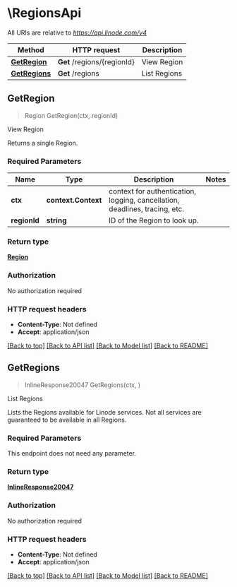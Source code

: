 # \RegionsApi

All URIs are relative to *https://api.linode.com/v4*

Method | HTTP request | Description
------------- | ------------- | -------------
[**GetRegion**](RegionsApi.md#GetRegion) | **Get** /regions/{regionId} | View Region
[**GetRegions**](RegionsApi.md#GetRegions) | **Get** /regions | List Regions



## GetRegion

> Region GetRegion(ctx, regionId)

View Region

Returns a single Region. 

### Required Parameters


Name | Type | Description  | Notes
------------- | ------------- | ------------- | -------------
**ctx** | **context.Context** | context for authentication, logging, cancellation, deadlines, tracing, etc.
**regionId** | **string**| ID of the Region to look up. | 

### Return type

[**Region**](Region.md)

### Authorization

No authorization required

### HTTP request headers

- **Content-Type**: Not defined
- **Accept**: application/json

[[Back to top]](#) [[Back to API list]](../README.md#documentation-for-api-endpoints)
[[Back to Model list]](../README.md#documentation-for-models)
[[Back to README]](../README.md)


## GetRegions

> InlineResponse20047 GetRegions(ctx, )

List Regions

Lists the Regions available for Linode services. Not all services are guaranteed to be available in all Regions. 

### Required Parameters

This endpoint does not need any parameter.

### Return type

[**InlineResponse20047**](inline_response_200_47.md)

### Authorization

No authorization required

### HTTP request headers

- **Content-Type**: Not defined
- **Accept**: application/json

[[Back to top]](#) [[Back to API list]](../README.md#documentation-for-api-endpoints)
[[Back to Model list]](../README.md#documentation-for-models)
[[Back to README]](../README.md)

